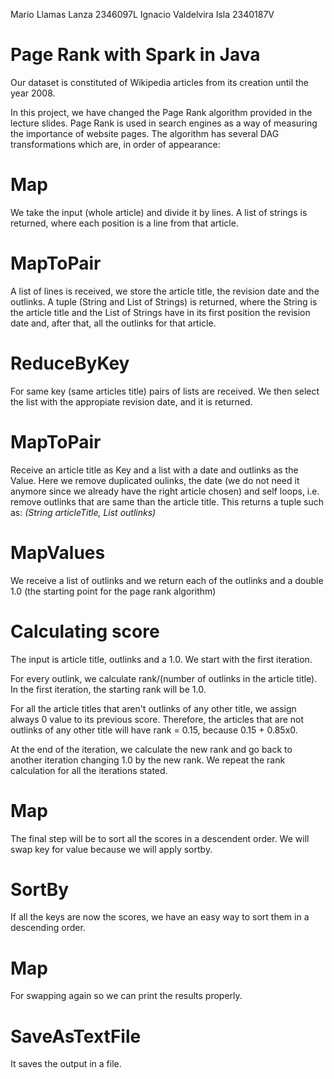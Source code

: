 Mario Llamas Lanza 2346097L
Ignacio Valdelvira Isla 2340187V

# Page Rank with Spark in Java
Our dataset is constituted of Wikipedia articles from its creation until the year 2008.

In this project, we have changed the Page Rank algorithm provided in the lecture slides. Page Rank is used in search engines as a way of measuring the importance of website pages. The algorithm has several DAG transformations which are, in order of appearance:

# Map
We take the input (whole article) and divide it by lines. A list of strings is returned, where each position is a line from that article.

# MapToPair
A list of lines is received, we store the article title, the revision date and the outlinks. A tuple (String and List of Strings) is returned, where the String is the article title and the List of Strings have in its first position the revision date and, after that, all the outlinks for that article.

# ReduceByKey
For same key (same articles title) pairs of lists are received. We then select the list with the appropiate revision date, and it is returned.

# MapToPair
Receive an article title as Key and a list with a date and outlinks as the Value. Here we remove duplicated oulinks, the date (we do not need it anymore since we already have the right article chosen) and self loops, i.e. remove outlinks that are same than the article title. This returns a tuple such as: *(String articleTitle, List<String> outlinks)*

# MapValues
We receive a list of outlinks and we return each of the outlinks and a double 1.0 (the starting point for the page rank algorithm)

# Calculating score
The input is article title, outlinks and a 1.0. We start with the first iteration.

For every outlink, we calculate rank/(number of outlinks in the article title). In the first iteration, the starting rank will be 1.0.

For all the article titles that aren't outlinks of any other title, we assign always 0 value to its previous score. Therefore, the articles that are not outlinks of any other title will have rank = 0.15, because 0.15 + 0.85x0.

At the end of the iteration, we calculate the new rank and go back to another iteration changing 1.0 by the new rank. We repeat the rank calculation for all the iterations stated.

# Map
The final step will be to sort all the scores in a descendent order. We will swap key for value because we will apply sortby.

# SortBy
If all the keys are now the scores, we have an easy way to sort them in a descending order.

# Map
For swapping again so we can print the results properly.

# SaveAsTextFile
It saves the output in a file.




